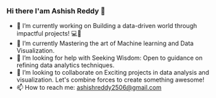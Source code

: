 ### Hi there I'am Ashish Reddy 👋

- 🔭 I’m currently working on Building a data-driven world through impactful projects! 💻🚀
- 🌱 I’m currently Mastering the art of Machine learning and Data Visualization.
- 🤔 I’m looking for help with Seeking Wisdom: Open to guidance on refining data analytics techniques.
- 👯 I’m looking to collaborate on Exciting projects in data analysis and visualization.
      Let's combine forces to create something awesome!
- 📫 How to reach me: ashishreddy2506@gmail.com

<!--
**Ashishreddych/Ashishreddych** is a ✨ _special_ ✨ repository because its `README.md` (this file) appears on your GitHub profile.

Here are some ideas to get you started:

- 🔭 I’m currently working on ...
- 🌱 I’m currently learning ...
- 👯 I’m looking to collaborate on ...
- 🤔 I’m looking for help with ...
- 💬 Ask me about ...
- 📫 How to reach me: ...
- 😄 Pronouns: ...
- ⚡ Fun fact: ...
-->
